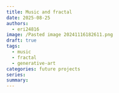 ```yaml
---
title: Music and fractal
date: 2025-08-25
authors:
  - eri24816
image: /Pasted image 20241116182611.png
draft: true
tags:
  - music
  - fractal
  - generative-art
categories: future projects
series: 
summary:
---
```

